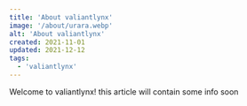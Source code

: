```yaml
---
title: 'About valiantlynx'
image: '/about/urara.webp'
alt: 'About valiantlynx'
created: 2021-11-01
updated: 2021-12-12
tags:
  - 'valiantlynx'
---
```


Welcome to valiantlynx! this article will contain some info soon
